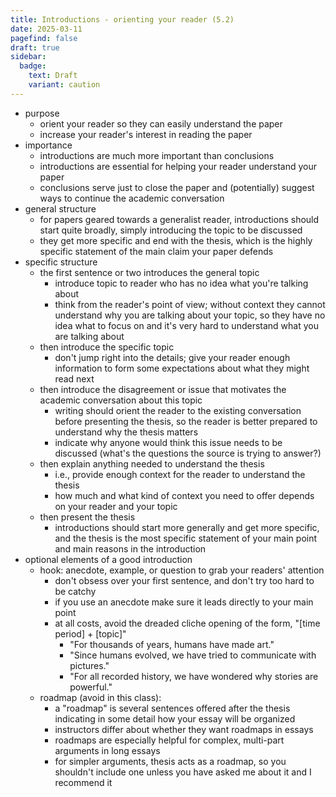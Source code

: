 ```yaml
---
title: Introductions - orienting your reader (5.2)
date: 2025-03-11
pagefind: false
draft: true
sidebar:
  badge:
    text: Draft
    variant: caution
---
```


- purpose
	- orient your reader so they can easily understand the paper
	- increase your reader's interest in reading the paper
- importance
	- introductions are much more important than conclusions
	- introductions are essential for helping your reader understand your paper
	- conclusions serve just to close the paper and (potentially) suggest ways to continue the academic conversation
- general structure
	- for papers geared towards a generalist reader, introductions should start quite broadly, simply introducing the topic to be discussed
	- they get more specific and end with the thesis, which is the highly specific statement of the main claim your paper defends
- specific structure
	- the first sentence or two introduces the general topic
		- introduce topic to reader who has no idea what you're talking about
		- think from the reader's point of view; without context they cannot understand why you are talking about your topic, so they have no idea what to focus on and it's very hard to understand what you are talking about
	- then introduce the specific topic
		- don't jump right into the details; give your reader enough information to form some expectations about what they might read next
	- then introduce the disagreement or issue that motivates the academic conversation about this topic
		- writing should orient the reader to the existing conversation before presenting the thesis, so the reader is better prepared to understand why the thesis matters
		- indicate why anyone would think this issue needs to be discussed (what's the questions the source is trying to answer?)
	- then explain anything needed to understand the thesis
		- i.e., provide enough context for the reader to understand the thesis
		- how much and what kind of context you need to offer depends on your reader and your topic
	- then present the thesis
		- introductions should start more generally and get more specific, and the thesis is the most specific statement of your main point and main reasons in the introduction
- optional elements of a good introduction
	- hook: anecdote, example, or question to grab your readers' attention
		- don't obsess over your first sentence, and don't try too hard to be catchy
		- if you use an anecdote make sure it leads directly to your main point
		- at all costs, avoid the dreaded cliche opening of the form, "[time period] + [topic]"
			- "For thousands of years, humans have made art."
			- "Since humans evolved, we have tried to communicate with pictures."
			- "For all recorded history, we have wondered why stories are powerful."
	- roadmap (avoid in this class):
		- a "roadmap" is several sentences offered after the thesis indicating in some detail how your essay will be organized
		- instructors differ about whether they want roadmaps in essays
		- roadmaps are especially helpful for complex, multi-part arguments in long essays
		- for simpler arguments, thesis acts as a roadmap, so you shouldn't include one unless you have asked me about it and I recommend it
